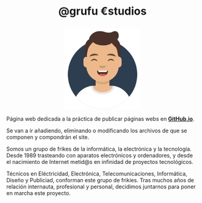# <p align="center">@grufu €studios</p>
<p align="center"><img width="200" src="assets/img/avataaars.svg"></p>

Página web dedicada a la práctica de publicar páginas webs en [**GitHub.io**](https://github.com).

Se van a ir añadiendo, eliminando o modificando los archivos de que se componen y compondrán el site.

<p>Somos un grupo de frikes de la informática, la electrónica y la tecnología. Desde 1989 trasteando con aparatos electrónicos y ordenadores, y desde el nacimiento de Internet metid@s en infinidad de proyectos tecnológicos.</p>
<p>Técnicos en Eléctricidad, Electrónica, Telecomunicaciones, Informática, Diseño y Publiciad, conforman este grupo de frikies. Tras muchos años de relación internauta, profesional y personal, decidimos juntarnos para poner en marcha este proyecto.</p>
